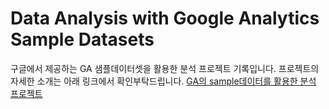 # Data Analysis with Google Analytics Sample Datasets

구글에서 제공하는 GA 샘플데이터셋을 활용한 분석 프로젝트 기록입니다.
프로젝트의 자세한 소개는 아래 링크에서 확인부탁드립니다.
[GA의 sample데이터를 활용한 분석 프로젝트](https://skillful-caboc-884.notion.site/Google-Analytics-ga-sample-d2582e5b147e4f2b922b49ddf81eb4e1)
